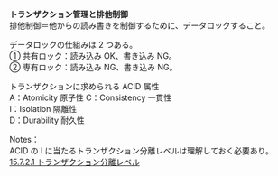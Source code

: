 **トランザクション管理と排他制御**  
排他制御＝他からの読み書きを制御するために、データロックすること。

データロックの仕組みは 2 つある。  
① 共有ロック：読み込み OK、書き込み NG。  
② 専有ロック：読み込み NG、書き込み NG。

トランザクションに求められる ACID 属性  
A：Atomicity 原子性
C：Consistency 一貫性  
I：Isolation 隔離性  
D：Durability 耐久性

Notes：  
ACID の I に当たるトランザクション分離レベルは理解しておく必要あり。  
[15.7.2.1 トランザクション分離レベル](https://dev.mysql.com/doc/refman/8.0/ja/innodb-transaction-isolation-levels.html)
